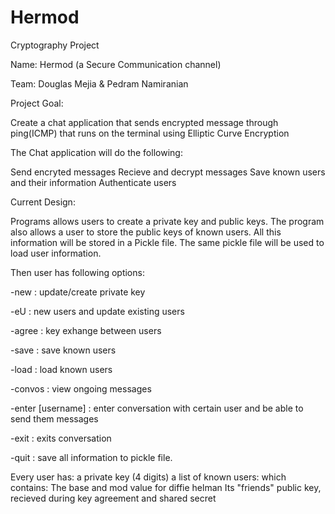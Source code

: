 # Hermod
Cryptography Project 

Name: Hermod (a Secure Communication channel)

Team: Douglas Mejia & Pedram Namiranian

Project Goal: 

Create a chat application that sends encrypted message through ping(ICMP) that runs on the terminal using Elliptic Curve Encryption 


The Chat application will do the following:

Send encryted messages 
Recieve and decrypt messages 
Save known users and their information 
Authenticate users
 
 
Current Design:

Programs allows users to create a private key and public keys. The program also allows a user to store the public keys of known users. 
All this information will be stored in a Pickle file. The same pickle file will be used to load user information.

Then user has following options:

-new    : update/create private key 

-eU     : new users  and update existing users 

-agree  : key exhange between users

-save   : save known users  

-load   : load known users 

-convos : view ongoing messages 

-enter [username] : enter conversation with certain user and be able to send them messages

-exit   : exits conversation

-quit   : save all information to pickle file. 


Every user has: 
a private key (4 digits)
a list of known users:
	which contains:
		The base and mod value for diffie helman
		Its "friends" public key, recieved during key agreement  and shared secret
